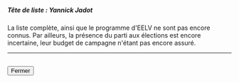 ##### Tête de liste : Yannick Jadot

La liste complète, ainsi que le programme d'EELV ne sont pas encore connus. Par ailleurs, la présence du parti aux élections est encore incertaine, leur budget de campagne n'étant pas encore assuré.

<hr>
<h2><button class="btn btn-default btn-sm" onclick="eelvclose()">Fermer</button></h2>